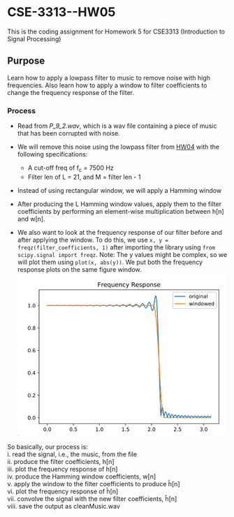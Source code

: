 # CSE-3313--HW05
This is the coding assignment for Homework 5 for CSE3313 (Introduction to Signal Processing)


## Purpose
Learn how to apply a lowpass filter to music to remove noise with high frequencies.
Also learn how to apply a window to filter coefficients to change the frequency response of
the filter.


### Process
* Read from *P_9_2.wav*, which is a wav file containing a piece of music that has been corrupted with noise.
* We will remove this noise using the lowpass filter from [HW04](https://github.com/ShameenShetty/CSE-3313--HW04/) with the following specifications:  
  - A cut-off freq of f<sub>c</sub> = 7500 Hz
  - Filter len of L = 21, and M = filter len - 1
  
* Instead of using rectangular window, we will apply a Hamming window
* After producing the L Hamming window values, apply them to the filter coefficients by performing an element-wise multiplication between h[n] and w[n].
* We also want to look at the frequency response of our filter before and after applying the window. To do this, we use `x, y = freqz(filter_coefficients, 1)` after importing the library using `from scipy.signal import freqz`.
Note: The y values might be complex, so we will plot them using `plot(x, abs(y))`. We put both the frequency response plots on the same figure window. ![For Example](https://github.com/ShameenShetty/CSE-3313--HW05/blob/master/Frequency%20Response.png)   



So basically, our process is:  
i. read the signal, i.e., the music, from the file  
ii. produce the filter coefficients, h[n]  
iii. plot the frequency response of h[n]  
iv. produce the Hamming window coefficients, w[n]  
v. apply the window to the filter coefficients to produce ĥ[n]  
vi. plot the frequency response of ĥ[n]  
vii. convolve the signal with the new filter coefficients, ĥ[n]  
viii. save the output as cleanMusic.wav  
